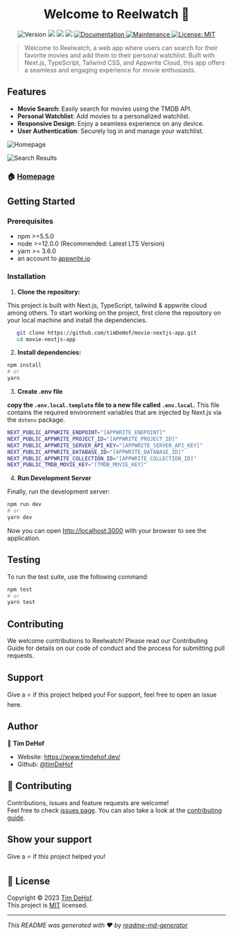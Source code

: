 <h1 align="center">Welcome to Reelwatch 👋</h1>
<p align="center">
  <img alt="Version" src="https://img.shields.io/badge/version-0.1.0-blue.svg?cacheSeconds=2592000" />
  <img src="https://img.shields.io/badge/npm-%3E%3D5.5.0-blue.svg" />
  <img src="https://img.shields.io/badge/node-%3E%3D9.3.0-blue.svg" />
  <img src="https://img.shields.io/badge/yarn-%3E%3D3.6.0-blue.svg" />
  <a href="https://github.com/timDeHof/movie-nextjs-app#readme" target="_blank">
    <img alt="Documentation" src="https://img.shields.io/badge/documentation-yes-brightgreen.svg" />
  </a>
  <a href="https://github.com/timDeHof/movie-nextjs-app/graphs/commit-activity" target="_blank">
    <img alt="Maintenance" src="https://img.shields.io/badge/Maintained%3F-yes-green.svg" />
  </a>
  <a href="https://github.com/timDeHof/movie-nextjs-app/blob/main/LICENSE" target="_blank">
    <img alt="License: MIT" src="https://img.shields.io/github/license/timDeHof/movie-nextjs-app" />
  </a>
</p>

> Welcome to Reelwatch, a web app where users can search for their favorite movies and add them to their personal watchlist. Built with Next.js, TypeScript, Tailwind CSS, and Appwrite Cloud, this app offers a seamless and engaging experience for movie enthusiasts.


## Features
- **Movie Search**: Easily search for movies using the TMDB API.
- **Personal Watchlist**: Add movies to a personalized watchlist.
- **Responsive Design**: Enjoy a seamless experience on any device.
- **User Authentication**: Securely log in and manage your watchlist.

  
![Homepage](https://cdn.hashnode.com/res/hashnode/image/upload/v1686532494367/d09e48f2-4028-4ca9-849d-89e00edfa175.gif)

![Search Results](https://media.giphy.com/media/lMjZFyX1cdpISnFMhn/giphy.gif)
### 🏠 [Homepage](https://reelwatch.vercel.app/)

## Getting Started

### Prerequisites

- npm >=5.5.0
- node >=12.0.0 (Recommended: Latest LTS Version)
- yarn >= 3.6.0
- an account to [appwrite.io](https://appwrite.io/)

### Installation

1. **Clone the repository:**

This project is built with Next.js, TypeScript, tailwind & appwrite cloud among
others. To start working on the project, first clone the repository on your
local machine and install the dependencies.

```bash
   git clone https://github.com/timDeHof/movie-nextjs-app.git
   cd movie-nextjs-app
```
2. **Install dependencies:**
```bash
npm install
# or
yarn
```

 3. **Create .env file**

**copy the `.env.local.template` file to a new file called `.env.local`.** This
file contains the required environment variables that are injected by Next.js
via the `dotenv` package.

```bash
NEXT_PUBLIC_APPWRITE_ENDPOINT="[APPWRITE_ENDPOINT]"
NEXT_PUBLIC_APPWRITE_PROJECT_ID="[APPWRITE_PROJECT_ID]"
NEXT_PUBLIC_APPWRITE_SERVER_API_KEY="[APPWRITE_SERVER_API_KEY]"
NEXT_PUBLIC_APPWRITE_DATABASE_ID="[APPWRITE_DATABASE_ID]"
NEXT_PUBLIC_APPWRITE_COLLECTION_ID="[APPWRITE_COLLECTION_ID]"
NEXT_PUBLIC_TMDB_MOVIE_KEY="[TMDB_MOVIE_KEY]"
```

4. **Run Development Server**

Finally, run the development server:

```bash
npm run dev
# or
yarn dev
```

Now you can open [http://localhost:3000](http://localhost:3000) with your
browser to see the application.

## Testing
To run the test suite, use the following command:
```bash
npm test
# or
yarn test
```
## Contributing

We welcome contributions to Reelwatch! Please read our Contributing Guide for details on our code of conduct and the process for submitting pull requests.

## Support
Give a ⭐️ if this project helped you! For support, feel free to open an issue here.

## Author

👤 **Tim DeHof**

- Website: https://www.timdehof.dev/
- Github: [@timDeHof](https://github.com/timDeHof)

## 🤝 Contributing

Contributions, issues and feature requests are welcome!<br />Feel free to check
[issues page](https://github.com/timDeHof/movie-nextjs-app/issues). You can also
take a look at the
[contributing guide](https://github.com/timDeHof/movie-nextjs-app/blob/master/CONTRIBUTING.md).

## Show your support

Give a ⭐️ if this project helped you!

## 📝 License

Copyright © 2023 [Tim DeHof](https://github.com/timDeHof).<br /> This project is
[MIT](https://github.com/timDeHof/movie-nextjs-app/blob/main/LICENSE) licensed.

---

_This README was generated with ❤️ by
[readme-md-generator](https://github.com/kefranabg/readme-md-generator)_
